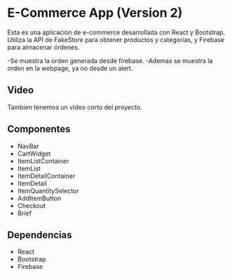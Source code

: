 # E-Commerce App (Version 2)

Esta es una aplicación de e-commerce desarrollada con React y Bootstrap. Utiliza la API de FakeStore para obtener productos y categorías, y Firebase para almacenar órdenes.

-Se muestra la orden generada desde firebase.
-Ademas se muestra la orden en la webpage, ya no desde un alert.

## Video

Tambien tenemos un video corto del proyecto.

## Componentes

- NavBar
- CartWidget
- ItemListContainer
- ItemList
- ItemDetailContainer
- ItemDetail
- ItemQuantitySelector
- AddItemButton
- Checkout
- Brief

## Dependencias

- React
- Bootstrap
- Firebase

